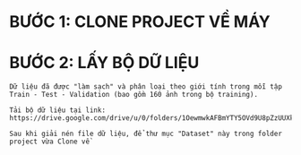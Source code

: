 # BƯỚC 1: CLONE PROJECT VỀ MÁY

# BƯỚC 2: LẤY BỘ DỮ LIỆU

    Dữ liệu đã được "làm sạch" và phân loại theo giới tính trong mỗi tập Train - Test - Validation (bao gồm 160 ảnh trong bộ training).

    Tải bộ dữ liệu tại link: https://drive.google.com/drive/u/0/folders/1OewmwkAFBmYTY5OVd9U8pZzUUXk6pWTd

    Sau khi giải nén file dữ liệu, để thư mục "Dataset" này trong folder project vừa Clone về
